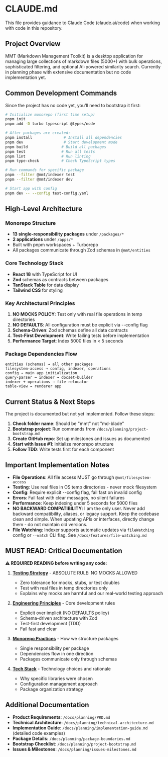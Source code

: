 # CLAUDE.md

This file provides guidance to Claude Code (claude.ai/code) when working with code in this repository.

## Project Overview

MMT (Markdown Management Toolkit) is a desktop application for managing large collections of markdown files (5000+) with bulk operations, sophisticated filtering, and optional AI-powered similarity search. Currently in planning phase with extensive documentation but no code implementation yet.

## Common Development Commands

Since the project has no code yet, you'll need to bootstrap it first:

```bash
# Initialize monorepo (first time setup)
pnpm init
pnpm add -D turbo typescript @types/node

# After packages are created:
pnpm install              # Install all dependencies
pnpm dev                  # Start development mode
pnpm build               # Build all packages
pnpm test                # Run all tests
pnpm lint                # Run linting
pnpm type-check          # Check TypeScript types

# Run commands for specific package
pnpm --filter @mmt/indexer test
pnpm --filter @mmt/indexer dev

# Start app with config
pnpm dev -- --config test-config.yaml
```

## High-Level Architecture

### Monorepo Structure
- **13 single-responsibility packages** under `/packages/*`
- **2 applications** under `/apps/*` 
- Built with pnpm workspaces + Turborepo
- All packages communicate through Zod schemas in `@mmt/entities`

### Core Technology Stack
- **React 18** with TypeScript for UI
- **Zod** schemas as contracts between packages
- **TanStack Table** for data display
- **Tailwind CSS** for styling

### Key Architectural Principles

1. **NO MOCKS POLICY**: Test only with real file operations in temp directories
2. **NO DEFAULTS**: All configuration must be explicit via --config flag
3. **Schema-Driven**: Zod schemas define all data contracts
4. **Test-First Development**: Write failing tests before implementation
5. **Performance Target**: Index 5000 files in < 5 seconds

### Package Dependencies Flow
```
entities (schemas) → all other packages
filesystem-access → config, indexer, operations
config → main app initialization
query-parser → indexer → docset-builder
indexer + operations → file-relocator
table-view → renderer app
```

## Current Status & Next Steps

The project is documented but not yet implemented. Follow these steps:

1. **Check folder name**: Should be "mmt" not "md-blade"
2. **Bootstrap project**: Run commands from `/docs/planning/project-bootstrap.md`
3. **Create GitHub repo**: Set up milestones and issues as documented
4. **Start with Issue #1**: Initialize monorepo structure
5. **Follow TDD**: Write tests first for each component

## Important Implementation Notes

- **File Operations**: All file access MUST go through `@mmt/filesystem-access`
- **Testing**: Use real files in OS temp directories - never mock filesystem
- **Config**: Require explicit --config flag, fail fast on invalid config
- **Errors**: Fail fast with clear messages, no silent failures
- **Performance**: Keep indexing under 5 seconds for 5000 files
- **NO BACKWARD COMPATIBILITY**: I am the only user. Never add backward compatibility, aliases, or legacy support. Keep the codebase clean and simple. When updating APIs or interfaces, directly change them - do not maintain old versions.
- **File Watching**: Indexer supports automatic updates via `fileWatching` config or `--watch` CLI flag. See `/docs/features/file-watching.md`

## MUST READ: Critical Documentation

**⚠️ REQUIRED READING before writing any code:**

1. **[Testing Strategy](/docs/building/testing-strategy.md)** - ABSOLUTE RULE: NO MOCKS ALLOWED
   - Zero tolerance for mocks, stubs, or test doubles
   - Test with real files in temp directories only
   - Explains why mocks are harmful and our real-world testing approach

2. **[Engineering Principles](/docs/building/principles.md)** - Core development rules
   - Explicit over implicit (NO DEFAULTS policy)
   - Schema-driven architecture with Zod
   - Test-first development (TDD)
   - Fail fast and clear

3. **[Monorepo Practices](/docs/building/monorepo-practices.md)** - How we structure packages
   - Single responsibility per package
   - Dependencies flow in one direction
   - Packages communicate only through schemas

4. **[Tech Stack](/docs/building/tech-stack.md)** - Technology choices and rationale
   - Why specific libraries were chosen
   - Configuration management approach
   - Package organization strategy

## Additional Documentation

- **Product Requirements**: `/docs/planning/PRD.md`
- **Technical Architecture**: `/docs/planning/technical-architecture.md`
- **Implementation Guide**: `/docs/planning/implementation-guide.md` (detailed code examples)
- **Package Details**: `/docs/planning/package-boundaries.md`
- **Bootstrap Checklist**: `/docs/planning/project-bootstrap.md`
- **Issues & Milestones**: `/docs/planning/issues-milestones.md`